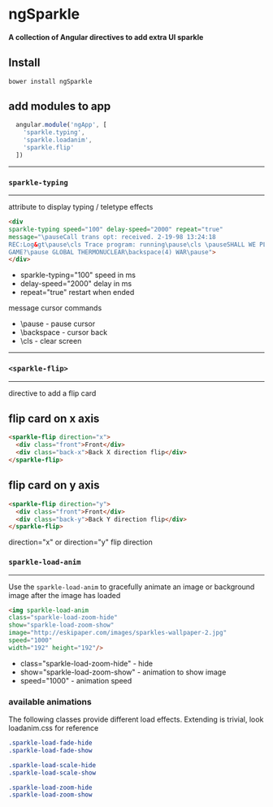 # ngSparkle

#### A collection of Angular directives to add extra UI sparkle

## Install

```
bower install ngSparkle
```

## add modules to app
```javascript
  angular.module('ngApp', [
    'sparkle.typing',
    'sparkle.loadanim',
    'sparkle.flip'
  ])
```

---
### ```sparkle-typing```
---

attribute to display typing / teletype effects

```html
<div
sparkle-typing speed="100" delay-speed="2000" repeat="true"
message="\pauseCall trans opt: received. 2-19-98 13:24:18
REC:Log&gt\pause\cls Trace program: running\pause\cls \pauseSHALL WE PLAY A
GAME?\pause GLOBAL THERMONUCLEAR\backspace(4) WAR\pause">
</div>
```

* sparkle-typing="100" speed in ms
* delay-speed="2000" delay in ms
* repeat="true" restart when ended

message cursor commands

* \pause - pause cursor
* \backspace - cursor back
* \cls - clear screen

---
### ```<sparkle-flip>```
---

directive to add a flip card

## flip card on x axis
```html
<sparkle-flip direction="x">
  <div class="front">Front</div>
  <div class="back-x">Back X direction flip</div>
</sparkle-flip>
```

## flip card on y axis
```html
<sparkle-flip direction="y">
  <div class="front">Front</div>
  <div class="back-y">Back Y direction flip</div>
</sparkle-flip>
```

direction="x" or direction="y" flip direction

### ```sparkle-load-anim```
---

Use the ```sparkle-load-anim``` to gracefully animate an image or background image after the image has loaded

```html
<img sparkle-load-anim
class="sparkle-load-zoom-hide"
show="sparkle-load-zoom-show"
image="http://eskipaper.com/images/sparkles-wallpaper-2.jpg"
speed="1000"
width="192" height="192"/>
```

* class="sparkle-load-zoom-hide" - hide
* show="sparkle-load-zoom-show" - animation to show image
* speed="1000" - animation speed

### available animations

The following classes provide different load effects. Extending is trivial, look loadanim.css for reference

```css
.sparkle-load-fade-hide
.sparkle-load-fade-show

.sparkle-load-scale-hide
.sparkle-load-scale-show

.sparkle-load-zoom-hide
.sparkle-load-zoom-show
```

